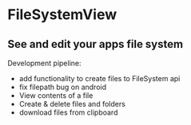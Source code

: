 # FileSystemView
See and edit your apps file system
---
Development pipeline:
* add functionality to create files to FileSystem api
* fix filepath bug on android
* View contents of a file
* Create & delete files and folders
* download files from clipboard

